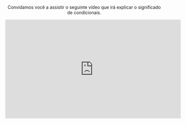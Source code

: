 <div style="text-align:center;"> 
</body>

<p>Convidamos você a assistir o seguinte vídeo que irá explicar o significado de condicionais.</p>

<iframe width="560" height="315" src="https://www.youtube.com/embed/E179-0QeJUQ?rel=0" frameborder="0" allow="autoplay; encrypted-media" allowfullscreen></iframe>

</div>